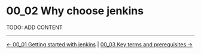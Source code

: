 # 00_02 Why choose jenkins
TODO: ADD CONTENT


<!-- FooterStart -->
---
[← 00_01 Getting started with jenkins](../00_01_getting_started_with_jenkins/README.md) | [00_03 Key terms and prerequisites →](../00_03_prerequisites_key_terms/README.md)
<!-- FooterEnd -->

